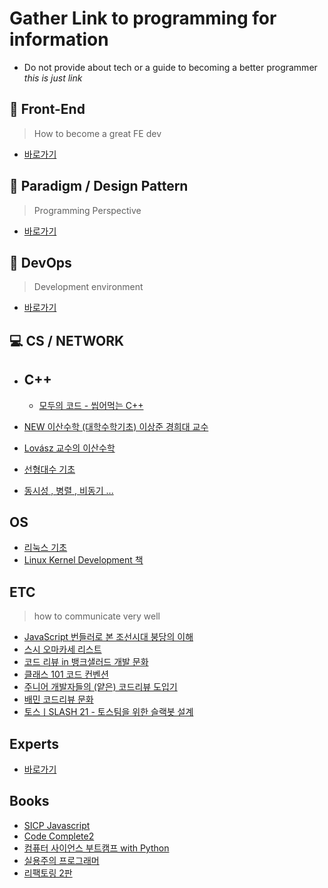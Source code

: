 # Gather Link to programming for information

- Do not provide about tech or a guide to becoming a better programmer _this is just link_

## 🎹 Front-End

> How to become a great FE dev

- [바로가기](./FrontEnd/README.md)

## 🎨 Paradigm / Design Pattern

> Programming Perspective

- [바로가기](./Paradigm/README.md)

## 📸 DevOps

> Development environment

- [바로가기](./DevOps/README.md)

## 💻 CS / NETWORK

- ## C++
  - [모두의 코드 - 씹어먹는 C++](https://modoocode.com/135)

- [NEW 이산수학 (대학수학기초) 이상준 경희대 교수](https://www.youtube.com/watch?v=pNPowcLmVus&list=PLaqQvlCBe8vLrmtPgU7DV6r7Ofk43dB0m)
- [Lovász 교수의 이산수학](https://cims.nyu.edu/~regev/teaching/discrete_math_fall_2005/dmbook.pdf)
- [선형대수 기초](https://www.youtube.com/playlist?list=PLZHQObOWTQDPD3MizzM2xVFitgF8hE_ab)
- [동시성 , 병렬 , 비동기 ...](https://black7375.tistory.com/90)

## OS

- [리눅스 기초](https://www.youtube.com/watch?v=tPWBF13JIVk&t=1s)
- [Linux Kernel Development 책](https://github.com/minnsane/TeachYourselfCS-KR)

## ETC

> how to communicate very well

- [JavaScript 번들러로 본 조선시대 붕당의 이해](https://wormwlrm.github.io/2020/08/12/History-of-JavaScript-Modules-and-Bundlers.html)
- [스시 오마카세 리스트](https://github.com/738/awesome-sushi)
- [코드 리뷰 in 뱅크샐러드 개발 문화](https://blog.banksalad.com/tech/banksalad-code-review-culture/)
- [클래스 101 코드 컨벤션](https://jobs.class101.net/1dc83442-c2d4-4162-94ae-4d04717f1ae0)
- [주니어 개발자들의 (얕은) 코드리뷰 도입기](https://shinsunyoung.tistory.com/92)
- [배민 코드리뷰 문화](https://story.baemin.com/2219/)
- [토스ㅣSLASH 21 - 토스팀을 위한 슬랙봇 설계](https://www.youtube.com/watch?v=EChKnpxgX-4&t=305s)

## Experts

- [바로가기](./Experts/README.md)

## Books

- [SICP Javascript](http://www.yes24.com/Product/Goods/116469364)
- [Code Complete2](http://www.yes24.com/Product/Goods/44130507)
- [컴퓨터 사이언스 부트캠프 with Python](https://www.coupang.com/vp/products/73196366?itemId=244021205&vendorItemId=3600466849&src=1042503&spec=10304982&addtag=400&ctag=73196366&lptag=10304982I244021205&itime=20230118230830&pageType=PRODUCT&pageValue=73196366&wPcid=16566832247521699889143&wRef=&wTime=20230118230830&redirect=landing&gclid=CjwKCAiAzp6eBhByEiwA_gGq5H4hkcLd87KtVgzeBkDtiHzp78bk6hIyJ0Q0cRMJZzwn2SP0ohlCuhoCMQUQAvD_BwE&campaignid=18626086777&adgroupid=&isAddedCart=)
- [실용주의 프로그래머](http://www.yes24.com/Product/Goods/12501565)
- [리팩토링 2판](https://www.coupang.com/vp/products/1388403622?itemId=2423947118&vendorItemId=70418019480&src=1042503&spec=10304982&addtag=400&ctag=1388403622&lptag=10304982I2423947118&itime=20230118230739&pageType=PRODUCT&pageValue=1388403622&wPcid=16566832247521699889143&wRef=&wTime=20230118230739&redirect=landing&gclid=CjwKCAiAzp6eBhByEiwA_gGq5G01rsJ0UiufsD81g956knLSybne2ArPHIiSzKkyE5w8B2j--sipeBoC-lIQAvD_BwE&campaignid=18626086777&adgroupid=&isAddedCart=)
